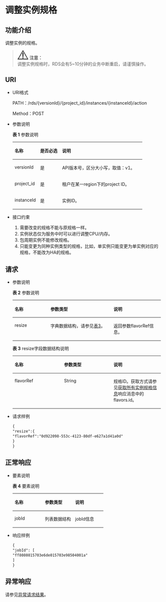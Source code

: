 # 调整实例规格<a name="zh-cn_topic_0037365603"></a>

## 功能介绍<a name="section4850156117316"></a>

调整实例的规格。

>![](public_sys-resources/icon-notice.gif) **注意：**   
>调整实例规格时，RDS会有5\~10分钟的业务中断重启，请谨慎操作。  

## URI<a name="section28961517113719"></a>

-   URI格式

    PATH：/rds/\{versionId\}/\{project\_id\}/instances/\{instanceId\}/action

    Method：POST

-   参数说明

    **表 1**  参数说明

    <a name="table4657088"></a>
    <table><thead align="left"><tr id="row60083059"><th class="cellrowborder" valign="top" width="19.61%" id="mcps1.2.4.1.1"><p id="p34889605"><a name="p34889605"></a><a name="p34889605"></a>名称</p>
    </th>
    <th class="cellrowborder" valign="top" width="16.98%" id="mcps1.2.4.1.2"><p id="p7485743"><a name="p7485743"></a><a name="p7485743"></a>是否必选</p>
    </th>
    <th class="cellrowborder" valign="top" width="63.41%" id="mcps1.2.4.1.3"><p id="p2365466"><a name="p2365466"></a><a name="p2365466"></a>说明</p>
    </th>
    </tr>
    </thead>
    <tbody><tr id="row5016156615186"><td class="cellrowborder" valign="top" width="19.61%" headers="mcps1.2.4.1.1 "><p id="p18868269151841"><a name="p18868269151841"></a><a name="p18868269151841"></a>versionId</p>
    </td>
    <td class="cellrowborder" valign="top" width="16.98%" headers="mcps1.2.4.1.2 "><p id="p51934802151841"><a name="p51934802151841"></a><a name="p51934802151841"></a>是</p>
    </td>
    <td class="cellrowborder" valign="top" width="63.41%" headers="mcps1.2.4.1.3 "><p id="p45969448151841"><a name="p45969448151841"></a><a name="p45969448151841"></a>API版本号，区分大小写，取值：v1。</p>
    </td>
    </tr>
    <tr id="row57385070"><td class="cellrowborder" valign="top" width="19.61%" headers="mcps1.2.4.1.1 "><p id="p17679057"><a name="p17679057"></a><a name="p17679057"></a>project_id</p>
    </td>
    <td class="cellrowborder" valign="top" width="16.98%" headers="mcps1.2.4.1.2 "><p id="p22717550"><a name="p22717550"></a><a name="p22717550"></a>是</p>
    </td>
    <td class="cellrowborder" valign="top" width="63.41%" headers="mcps1.2.4.1.3 "><p id="p57877484163525"><a name="p57877484163525"></a><a name="p57877484163525"></a>租户在某一region下的project ID。</p>
    </td>
    </tr>
    <tr id="row2864326155157"><td class="cellrowborder" valign="top" width="19.61%" headers="mcps1.2.4.1.1 "><p id="p41557789155220"><a name="p41557789155220"></a><a name="p41557789155220"></a>instanceId</p>
    </td>
    <td class="cellrowborder" valign="top" width="16.98%" headers="mcps1.2.4.1.2 "><p id="p10737742155220"><a name="p10737742155220"></a><a name="p10737742155220"></a>是</p>
    </td>
    <td class="cellrowborder" valign="top" width="63.41%" headers="mcps1.2.4.1.3 "><p id="p64450739155220"><a name="p64450739155220"></a><a name="p64450739155220"></a>实例ID。</p>
    </td>
    </tr>
    </tbody>
    </table>

-   接口约束
    1.  需要改变的规格不能与原规格一样。
    2.  实例状态仅为服务中时可以进行调整CPU/内存。
    3.  包周期实例不能修改规格。
    4.  只能变更为同种实例类型的规格，比如，单实例只能变更为单实例对应的规格，不能改为HA的规格。


## 请求<a name="section3074340117316"></a>

-   参数说明

    **表 2**  参数说明

    <a name="table3678226816954"></a>
    <table><thead align="left"><tr id="row1340482316954"><th class="cellrowborder" valign="top" width="24.122412241224122%" id="mcps1.2.4.1.1"><p id="p1204887716954"><a name="p1204887716954"></a><a name="p1204887716954"></a>名称</p>
    </th>
    <th class="cellrowborder" valign="top" width="42.544254425442546%" id="mcps1.2.4.1.2"><p id="p3643495116954"><a name="p3643495116954"></a><a name="p3643495116954"></a>参数类型</p>
    </th>
    <th class="cellrowborder" valign="top" width="33.33333333333333%" id="mcps1.2.4.1.3"><p id="p6554990116954"><a name="p6554990116954"></a><a name="p6554990116954"></a>说明</p>
    </th>
    </tr>
    </thead>
    <tbody><tr id="row794180116954"><td class="cellrowborder" valign="top" width="24.122412241224122%" headers="mcps1.2.4.1.1 "><p id="p3930611216954"><a name="p3930611216954"></a><a name="p3930611216954"></a>resize</p>
    </td>
    <td class="cellrowborder" valign="top" width="42.544254425442546%" headers="mcps1.2.4.1.2 "><p id="p2967852416954"><a name="p2967852416954"></a><a name="p2967852416954"></a>字典数据结构，请参见<a href="#table5971833216954">表3</a>。</p>
    </td>
    <td class="cellrowborder" valign="top" width="33.33333333333333%" headers="mcps1.2.4.1.3 "><p id="p3798745816954"><a name="p3798745816954"></a><a name="p3798745816954"></a>返回参数flavorRef信息。</p>
    </td>
    </tr>
    </tbody>
    </table>

    **表 3**  resize字段数据结构说明

    <a name="table5971833216954"></a>
    <table><thead align="left"><tr id="row3797548116954"><th class="cellrowborder" valign="top" width="33.33333333333333%" id="mcps1.2.4.1.1"><p id="p5611509816954"><a name="p5611509816954"></a><a name="p5611509816954"></a>名称</p>
    </th>
    <th class="cellrowborder" valign="top" width="33.33333333333333%" id="mcps1.2.4.1.2"><p id="p4902912116954"><a name="p4902912116954"></a><a name="p4902912116954"></a>参数类型</p>
    </th>
    <th class="cellrowborder" valign="top" width="33.33333333333333%" id="mcps1.2.4.1.3"><p id="p1193582716954"><a name="p1193582716954"></a><a name="p1193582716954"></a>说明</p>
    </th>
    </tr>
    </thead>
    <tbody><tr id="row2727794616954"><td class="cellrowborder" valign="top" width="33.33333333333333%" headers="mcps1.2.4.1.1 "><p id="p23854016161336"><a name="p23854016161336"></a><a name="p23854016161336"></a>flavorRef</p>
    </td>
    <td class="cellrowborder" valign="top" width="33.33333333333333%" headers="mcps1.2.4.1.2 "><p id="p5837783016954"><a name="p5837783016954"></a><a name="p5837783016954"></a>String</p>
    </td>
    <td class="cellrowborder" valign="top" width="33.33333333333333%" headers="mcps1.2.4.1.3 "><p id="p50035813161416"><a name="p50035813161416"></a><a name="p50035813161416"></a>规格ID。获取方式请参见<a href="获取所有实例规格信息.md">获取所有实例规格信息</a>响应消息中的flavors.id。</p>
    </td>
    </tr>
    </tbody>
    </table>


-   请求样例

    ```
    {
    "resize":{
    "flavorRef":"0d922098-553c-4123-80df-e627a1d41a0d"
    }
    }
    ```


## 正常响应<a name="section28521534113742"></a>

-   要素说明

    **表 4**  要素说明

    <a name="table32267243"></a>
    <table><thead align="left"><tr id="row9230088"><th class="cellrowborder" valign="top" width="33.33333333333333%" id="mcps1.2.4.1.1"><p id="p9439626"><a name="p9439626"></a><a name="p9439626"></a>名称</p>
    </th>
    <th class="cellrowborder" valign="top" width="33.33333333333333%" id="mcps1.2.4.1.2"><p id="p26412257"><a name="p26412257"></a><a name="p26412257"></a>参数类型</p>
    </th>
    <th class="cellrowborder" valign="top" width="33.33333333333333%" id="mcps1.2.4.1.3"><p id="p59018101"><a name="p59018101"></a><a name="p59018101"></a>说明</p>
    </th>
    </tr>
    </thead>
    <tbody><tr id="row15736877"><td class="cellrowborder" valign="top" width="33.33333333333333%" headers="mcps1.2.4.1.1 "><p id="p66727538"><a name="p66727538"></a><a name="p66727538"></a>jobId</p>
    </td>
    <td class="cellrowborder" valign="top" width="33.33333333333333%" headers="mcps1.2.4.1.2 "><p id="p36221483"><a name="p36221483"></a><a name="p36221483"></a>列表数据结构</p>
    </td>
    <td class="cellrowborder" valign="top" width="33.33333333333333%" headers="mcps1.2.4.1.3 "><p id="p48259009"><a name="p48259009"></a><a name="p48259009"></a>jobId信息</p>
    </td>
    </tr>
    </tbody>
    </table>


-   响应样例

    ```
    {
    "jobId": [
    "ff8080815703e6de015703e98504001a"
    ]
    }
    ```


## 异常响应<a name="section51597550"></a>

请参见[异常请求结果](null.md)。

